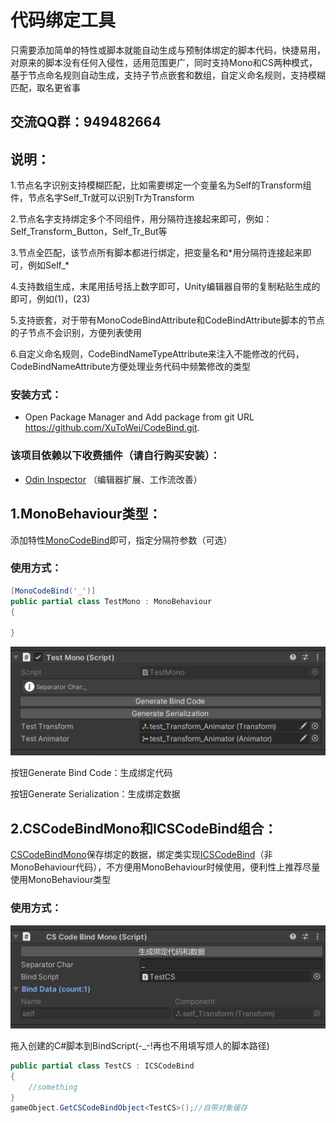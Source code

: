 # 代码绑定工具

只需要添加简单的特性或脚本就能自动生成与预制体绑定的脚本代码，快捷易用，对原来的脚本没有任何入侵性，适用范围更广，同时支持Mono和CS两种模式，基于节点命名规则自动生成，支持子节点嵌套和数组，自定义命名规则，支持模糊匹配，取名更省事

## 交流QQ群：949482664

## 说明：

1.节点名字识别支持模糊匹配，比如需要绑定一个变量名为Self的Transform组件，节点名字Self_Tr就可以识别Tr为Transform

2.节点名字支持绑定多个不同组件，用分隔符连接起来即可，例如：Self_Transform_Button，Self_Tr_But等

3.节点全匹配，该节点所有脚本都进行绑定，把变量名和\*用分隔符连接起来即可，例如Self_*

4.支持数组生成，末尾用括号括上数字即可，Unity编辑器自带的复制粘贴生成的即可，例如(1)，(23)

5.支持嵌套，对于带有MonoCodeBindAttribute和CodeBindAttribute脚本的节点的子节点不会识别，方便列表使用

6.自定义命名规则，CodeBindNameTypeAttribute来注入不能修改的代码，CodeBindNameAttribute方便处理业务代码中频繁修改的类型

### 安装方式：
- Open Package Manager and Add package from git URL https://github.com/XuToWei/CodeBind.git.

### 该项目依赖以下收费插件（请自行购买安装）：
- [Odin Inspector](https://assetstore.unity.com/packages/tools/utilities/odin-inspector-and-serializer-89041) （编辑器扩展、工作流改善）

## 1.MonoBehaviour类型：

添加特性[MonoCodeBind](../Runtime/CSCodeBindAttribute.cs)即可，指定分隔符参数（可选）

### 使用方式：
```csharp
[MonoCodeBind('_')]
public partial class TestMono : MonoBehaviour
{

}
```
![](Images~/1.png)

按钮Generate Bind Code：生成绑定代码

按钮Generate Serialization：生成绑定数据

## 2.CSCodeBindMono和ICSCodeBind组合：

[CSCodeBindMono](../Runtime/CSCodeBindMono.cs)保存绑定的数据，绑定类实现[ICSCodeBind](../Runtime/ICSCodeBind.cs)（非MonoBehaviour代码），不方便用MonoBehaviour时候使用，便利性上推荐尽量使用MonoBehaviour类型

### 使用方式：
![](Images~/2.png)

拖入创建的C#脚本到BindScript(-_-!再也不用填写烦人的脚本路径)

```csharp
public partial class TestCS : ICSCodeBind
{
    //something
}
gameObject.GetCSCodeBindObject<TestCS>();//自带对象缓存
```



